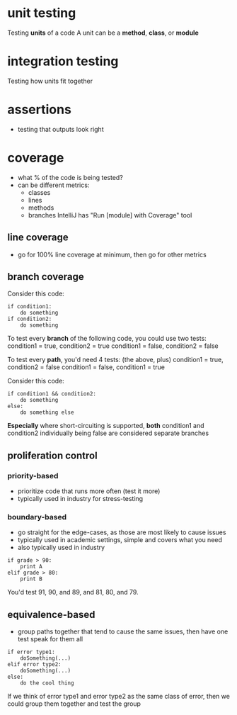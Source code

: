 # unit testing
Testing **units** of a code
A unit can be a **method**, **class**, or **module**
# integration testing
Testing how units fit together
# assertions
- testing that outputs look right

# coverage
- what % of the code is being tested?
- can be different metrics:
	- classes
	- lines
	- methods
	- branches
IntelliJ has "Run [module] with Coverage" tool

## line coverage
- go for 100% line coverage at minimum, then go for other metrics

## branch coverage
Consider this code:
```
if condition1:
	do something
if condition2:
	do something
```
To test every **branch** of the following code, you could use two tests:
condition1 = true, condition2 = true
condition1 = false, condition2 = false

To test every **path**, you'd need 4 tests:
(the above, plus)
condition1 = true, condition2 = false
condition1 = false, condition1 = true

Consider this code:
```
if condition1 && condition2:
	do something
else:
	do something else
```
**Especially** where short-circuiting is supported, **both** condition1 and condition2 individually being false are considered separate branches
## proliferation control
### priority-based
- prioritize code that runs more often (test it more)
- typically used in industry for stress-testing
### boundary-based
- go straight for the edge-cases, as those are most likely to cause issues
- typically used in academic settings, simple and covers what you need
- also typically used in industry
```
if grade > 90:
	print A
elif grade > 80:
	print B
```
You'd test 91, 90, and 89, and 81, 80, and 79.
## equivalence-based
- group paths together that tend to cause the same issues, then have one test speak for them all
```
if error type1:
	doSomething(...)
elif error type2:
	doSomething(...)
else:
	do the cool thing
```
If we think of error type1 and error type2 as the same class of error, then we could group them together and test the group

